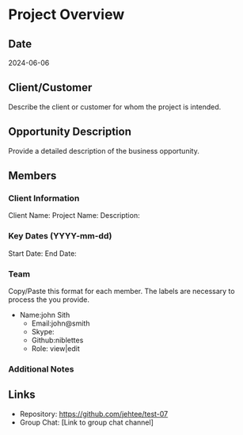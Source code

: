 # Project Overview

## Date
2024-06-06

## Client/Customer
Describe the client or customer for whom the project is intended.

## Opportunity Description
Provide a detailed description of the business opportunity.

## Members
### Client Information
Client Name: 
Project Name:
Description:

### Key Dates (YYYY-mm-dd)
Start Date:
End Date:

### Team
Copy/Paste this format for each member.  The labels are necessary to process the you provide.

* Name:john Sith
  * Email:john@smith
  * Skype:
  * Github:niblettes
  * Role: view|edit

### Additional Notes


## Links
- Repository: https://github.com/jehtee/test-07
- Group Chat: [Link to group chat channel]

